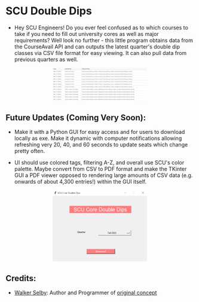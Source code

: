 # SCU Double Dips

- Hey SCU Engineers! Do you ever feel confused as to which courses to take if you need to fill out university cores as well as major requirements? Well look no further - this little program obtains data from the CourseAvail API and can outputs the latest quarter's double dip classes via CSV file format for easy viewing. It can also pull data from previous quarters as well.

<p align="center">
    <img width="50%" src="./images/csv-example.png">
</p>

## Future Updates (Coming Very Soon): 

- Make it with a Python GUI for easy access and for users to download locally as exe. Make it dynamic with computer notifications allowing refreshing very 20, 40, and 60 seconds to update seats which change pretty often. 

- UI should use colored tags, filtering A-Z, and overall use SCU's color palette. Maybe convert from CSV to PDF format and make the TKinter GUI a PDF viewer opposed to rendering large amounts of CSV data (e.g. onwards of about 4,300 entries!) within the GUI itself. 

<p align="center">
    <img width="50%" src="./images/gui-example.png">
</p>

## Credits:

- [Walker Selby](https://github.com/walkerselby/): Author and Programmer of [original concept](https://github.com/walkerselby/SCU-Double-Dips)